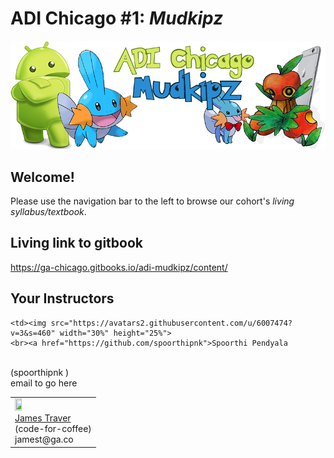 # ADI Chicago #1: *Mudkipz*

![Mudkipz](adi-mudkipz.png)

## Welcome!

Please use the navigation bar to the left to browse our cohort's *living syllabus/textbook*.

## Living link to gitbook
https://ga-chicago.gitbooks.io/adi-mudkipz/content/

## Your Instructors
<table>
  <tr>
    <td><img src="https://avatars2.githubusercontent.com/u/1757078?v=3&amp;s=460" width="30%" height="25%">
    <br><a href="https://github.com/code-for-coffee">James Traver</a> <br>(code-for-coffee)<br>
    jamest@ga.co
    </td>

    <td><img src="https://avatars2.githubusercontent.com/u/6007474?v=3&s=460" width="30%" height="25%">
    <br><a href="https://github.com/spoorthipnk">Spoorthi Pendyala
</a><br> (spoorthipnk
)<br>
email to go here    </td>

  </tr>
</table>
